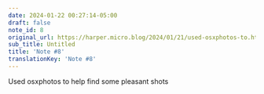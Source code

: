 ```yaml
---
date: 2024-01-22 00:27:14-05:00
draft: false
note_id: 8
original_url: https://harper.micro.blog/2024/01/21/used-osxphotos-to.html
sub_title: Untitled
title: 'Note #8'
translationKey: 'Note #8'
---
```


Used osxphotos to help find some pleasant shots
